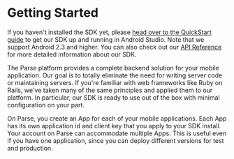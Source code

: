 # Getting Started

If you haven't installed the SDK yet, please [head over to the QuickStart guide](/apps/quickstart#android/native/blank) to get our SDK up and running in Android Studio. Note that we support Android 2.3 and higher. You can also check out our [API Reference](/docs/android/api/) for more detailed information about our SDK.

The Parse platform provides a complete backend solution for your mobile application. Our goal is to totally eliminate the need for writing server code or maintaining servers. If you're familiar with web frameworks like Ruby on Rails, we've taken many of the same principles and applied them to our platform. In particular, our SDK is ready to use out of the box with minimal configuration on your part.

On Parse, you create an App for each of your mobile applications. Each App has its own application id and client key that you apply to your SDK install. Your account on Parse can accommodate multiple Apps. This is useful even if you have one application, since you can deploy different versions for test and production.
